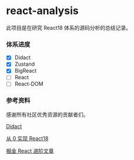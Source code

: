 # react-analysis

此项目是在研究 React18 体系的源码分析的总结记录。

### 体系进度

- [x] Didact
- [x] Zustand
- [x] BigReact
- [ ] React
- [ ] React-DOM

### 参考资料

感谢所有社区优秀资源的贡献者们。

[Didact](https://github.com/pomber/didact)

[从 0 实现 React18](https://github.com/BetaSu/big-react)

[掘金 React 进阶文章](https://juejin.cn/collection/7372522544039641138)
